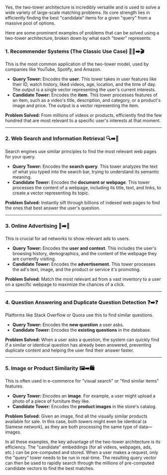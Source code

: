Yes, the two-tower architecture is incredibly versatile and is used to solve a wide variety of large-scale matching problems. Its core strength lies in efficiently finding the best "candidate" items for a given "query" from a massive pool of options.

Here are some prominent examples of problems that can be solved using a two-tower architecture, broken down by what each "tower" represents:

### 1. Recommender Systems (The Classic Use Case) 🧑‍💻➡️🎬

This is the most common application of the two-tower model, used by companies like YouTube, Spotify, and Amazon.

* **Query Tower:** Encodes the **user**. This tower takes in user features like their ID, watch history, liked videos, age, location, and the time of day. The output is a single vector representing the user's current interests.
* **Candidate Tower:** Encodes the **item**. This tower processes features of an item, such as a video's title, description, and category, or a product's image and price. The output is a vector representing the item.

**Problem Solved:** From millions of videos or products, efficiently find the few hundred that are most relevant to a specific user's interests at that moment.



***

### 2. Web Search and Information Retrieval 🔍➡️📄

Search engines use similar principles to find the most relevant web pages for your query.

* **Query Tower:** Encodes the **search query**. This tower analyzes the text of what you typed into the search bar, trying to understand its semantic meaning.
* **Candidate Tower:** Encodes the **document or webpage**. This tower processes the content of a webpage, including its title, text, and links, to create a vector representing its topic.

**Problem Solved:** Instantly sift through billions of indexed web pages to find the ones that best answer the user's question.

***

### 3. Online Advertising 🎯➡️📰

This is crucial for ad networks to show relevant ads to users.

* **Query Tower:** Encodes the **user and context**. This includes the user's browsing history, demographics, and the content of the webpage they are currently visiting.
* **Candidate Tower:** Encodes the **advertisement**. This tower processes the ad's text, image, and the product or service it's promoting.

**Problem Solved:** Match the most relevant ad from a vast inventory to a user on a specific webpage to maximize the chances of a click.

***

### 4. Question Answering and Duplicate Question Detection ❓➡️❓

Platforms like Stack Overflow or Quora use this to find similar questions.

* **Query Tower:** Encodes the **new question** a user asks.
* **Candidate Tower:** Encodes the **existing questions** in the database.

**Problem Solved:** When a user asks a question, the system can quickly find if a similar or identical question has already been answered, preventing duplicate content and helping the user find their answer faster.

***

### 5. Image or Product Similarity 🖼️➡️🛍️

This is often used in e-commerce for "visual search" or "find similar items" features.

* **Query Tower:** Encodes an **image**. For example, a user might upload a photo of a piece of furniture they like.
* **Candidate Tower:** Encodes the **product images** in the store's catalog.

**Problem Solved:** Given an image, find all the visually similar products available for sale. In this case, both towers might even be identical (a Siamese network), as they are both processing the same type of data—images.

In all these examples, the key advantage of the two-tower architecture is its efficiency. The "candidate" embeddings (for all videos, webpages, ads, etc.) can be pre-computed and stored. When a user makes a request, only the "query" tower needs to be run in real-time. The resulting query vector can then be used to rapidly search through the millions of pre-computed candidate vectors to find the best matches.
